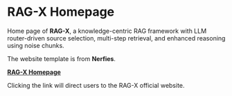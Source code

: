 # RAG-X Homepage

Home page of **RAG-X**, a knowledge-centric RAG framework with LLM router-driven source selection, multi-step retrieval, and enhanced reasoning using noise chunks.

The website template is from **Nerfies**.

[**RAG-X Homepage**](https://USTC-RAG-X.github.io) 

Clicking the link will direct users to the RAG-X official website.
